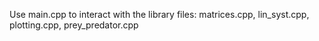 Use main.cpp to interact with the library files: matrices.cpp, lin_syst.cpp, plotting.cpp, prey_predator.cpp
